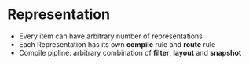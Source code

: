 Representation
==============

- Every item can have arbitrary number of representations
- Each Representation has its own **compile** rule and **route** rule
- Compile pipline: arbitrary combination of **filter**, **layout** and
  **snapshot**
